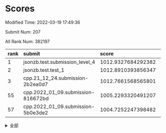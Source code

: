 # Scores

Modified Time: 2022-03-19 17:49:36

Submit Num: 207

All Rank Num: 382197

| rank |               submit               |       score        |       sigma        | pk_num |
| :--- | :--------------------------------- | :----------------- | :----------------- | :----- |
| 1    | jsonzb.test.submission_level_4     | 1012.9327684292382 | 0.78830772090622   | 7386   |
| 2    | jsonzb.test.test_1                 | 1012.8910393856347 | 0.773266506467547  | 7388   |
| 3    | cpp.21_12_24.submission-2b2ea0d7   | 1012.7661568565801 | 0.7916328628332897 | 7388   |
| 55   | cpp.2022_01_09.submission-816672bd | 1005.2293320491207 | 0.7123804925294792 | 7382   |
| 57   | cpp.2022_01_09.submission-5b0e3de2 | 1004.7252247398482 | 0.7067728920077759 | 7388   |


<details>
<summary>全部</summary>

| rank |                 submit                 |       score        |       sigma        | pk_num |
| :--- | :------------------------------------- | :----------------- | :----------------- | :----- |
| 1    | jsonzb.test.submission_level_4         | 1012.9327684292382 | 0.78830772090622   | 7386   |
| 2    | jsonzb.test.test_1                     | 1012.8910393856347 | 0.773266506467547  | 7388   |
| 3    | cpp.21_12_24.submission-2b2ea0d7       | 1012.7661568565801 | 0.7916328628332897 | 7388   |
| 4    | gobigger.level_3.submission_level_3_40 | 1012.1270429121128 | 0.7815198375135217 | 7383   |
| 5    | gobigger.level_3.submission_level_3_29 | 1011.850324584559  | 0.7952881879772256 | 7379   |
| 6    | gobigger.level_3.submission_level_3_46 | 1011.4709725343994 | 0.7893541760810124 | 7382   |
| 7    | gobigger.level_3.submission_level_3_25 | 1011.4485792202687 | 0.7550258958178382 | 7380   |
| 8    | gobigger.level_3.submission_level_3_37 | 1011.0628111627387 | 0.7726735407462625 | 7387   |
| 9    | gobigger.level_3.submission_level_3_15 | 1010.9946061586262 | 0.7628149641279777 | 7388   |
| 10   | gobigger.level_3.submission_level_3_42 | 1010.9214532510548 | 0.766804617381917  | 7388   |
| 11   | gobigger.level_3.submission_level_3_18 | 1010.9134743357728 | 0.7468374062432975 | 7387   |
| 12   | gobigger.level_3.submission_level_3_34 | 1010.7990646161229 | 0.7568550067089006 | 7386   |
| 13   | gobigger.level_3.submission_level_3_28 | 1010.7974868771435 | 0.7710909432239416 | 7393   |
| 14   | gobigger.level_3.submission_level_3_20 | 1010.5554301441263 | 0.750287089522354  | 7385   |
| 15   | gobigger.level_3.submission_level_3_43 | 1010.5298861372189 | 0.7680420120537108 | 7390   |
| 16   | gobigger.level_3.submission_level_3_44 | 1010.5123639437161 | 0.7483579030258791 | 7386   |
| 17   | gobigger.level_3.submission_level_3_49 | 1010.3756039632433 | 0.7602141368269799 | 7386   |
| 18   | gobigger.level_3.submission_level_3_7  | 1010.3235925590253 | 0.7513335494280688 | 7385   |
| 19   | gobigger.level_3.submission_level_3_17 | 1010.2857224674855 | 0.7697090109683429 | 7381   |
| 20   | gobigger.level_3.submission_level_3_27 | 1010.2831724654169 | 0.7607526087890746 | 7391   |
| 21   | gobigger.level_3.submission_level_3_5  | 1010.2713743026768 | 0.7689366075074218 | 7386   |
| 22   | gobigger.level_3.submission_level_3_24 | 1010.2438428171738 | 0.7982267781215213 | 7386   |
| 23   | gobigger.level_3.submission_level_3_33 | 1010.197636779436  | 0.7485072501989509 | 7387   |
| 24   | gobigger.level_3.submission_level_3_21 | 1010.1954747595697 | 0.7669182419217495 | 7389   |
| 25   | gobigger.level_3.submission_level_3_36 | 1010.1813443914784 | 0.756495402470275  | 7378   |
| 26   | gobigger.level_3.submission_level_3_19 | 1010.1683519161963 | 0.7442803441655321 | 7383   |
| 27   | gobigger.level_3.submission_level_3_41 | 1010.1302460004654 | 0.7378169773624159 | 7385   |
| 28   | gobigger.level_3.submission_level_3_6  | 1010.1258775449235 | 0.7600043557426771 | 7388   |
| 29   | gobigger.level_3.submission_level_3_0  | 1010.0818830611587 | 0.7271211171671501 | 7387   |
| 30   | gobigger.level_3.submission_level_3_10 | 1010.0072150511224 | 0.7751717171326249 | 7382   |
| 31   | gobigger.level_3.submission_level_3_23 | 1009.9518852491605 | 0.7706836823205675 | 7385   |
| 32   | gobigger.level_3.submission_level_3_31 | 1009.8891939822247 | 0.7808893236500342 | 7386   |
| 33   | gobigger.level_3.submission_level_3_4  | 1009.8404148854023 | 0.7491581503740573 | 7388   |
| 34   | gobigger.level_3.submission_level_3_12 | 1009.8002702647676 | 0.755462871793909  | 7383   |
| 35   | gobigger.level_3.submission_level_3_35 | 1009.7736608622215 | 0.7475487788524211 | 7388   |
| 36   | gobigger.level_3.submission_level_3_26 | 1009.7619253108037 | 0.7717909299286281 | 7387   |
| 37   | gobigger.level_3.submission_level_3_30 | 1009.6090398971357 | 0.7580903580618603 | 7384   |
| 38   | gobigger.level_3.submission_level_3_14 | 1009.5964047580065 | 0.7584220548582784 | 7385   |
| 39   | gobigger.level_3.submission_level_3_45 | 1009.5779106289895 | 0.7501923474258377 | 7383   |
| 40   | gobigger.level_3.submission_level_3_2  | 1009.5592091084969 | 0.7666937509185751 | 7382   |
| 41   | gobigger.level_3.submission_level_3_22 | 1009.5321389692814 | 0.7636224379388563 | 7382   |
| 42   | gobigger.level_3.submission_level_3_39 | 1009.5063304610854 | 0.7525938721947569 | 7386   |
| 43   | gobigger.level_3.submission_level_3_9  | 1009.4785219382578 | 0.748826586172937  | 7384   |
| 44   | gobigger.level_3.submission_level_3_16 | 1009.3782264495005 | 0.7858619329978566 | 7386   |
| 45   | gobigger.level_3.submission_level_3_8  | 1009.3292331634752 | 0.7635122262725538 | 7387   |
| 46   | gobigger.level_3.submission_level_3_47 | 1009.1415937297514 | 0.7573153308497607 | 7388   |
| 47   | gobigger.level_3.submission_level_3_38 | 1009.0222435872445 | 0.7706376487955715 | 7389   |
| 48   | gobigger.level_3.submission_level_3_48 | 1008.9061182544409 | 0.7440317651164847 | 7383   |
| 49   | gobigger.level_3.submission_level_3_32 | 1008.8917135873214 | 0.7450195978689218 | 7382   |
| 50   | gobigger.level_3.submission_level_3_11 | 1008.8790763235039 | 0.7391444606505871 | 7382   |
| 51   | gobigger.level_3.submission_level_3_13 | 1008.7327278097399 | 0.7434330342223852 | 7385   |
| 52   | gobigger.level_3.submission_level_3_3  | 1008.6978844862642 | 0.7569486652116798 | 7385   |
| 53   | gobigger.level_3.submission_level_3_1  | 1008.6498042024402 | 0.7477791991263045 | 7384   |
| 54   | gobigger.level_1.submission_level_1_25 | 1005.3902019959526 | 0.7230667010239855 | 7387   |
| 55   | cpp.2022_01_09.submission-816672bd     | 1005.2293320491207 | 0.7123804925294792 | 7382   |
| 56   | gobigger.level_1.submission_level_1_5  | 1004.8063140906494 | 0.7209245161691215 | 7388   |
| 57   | cpp.2022_01_09.submission-5b0e3de2     | 1004.7252247398482 | 0.7067728920077759 | 7388   |
| 58   | gobigger.level_1.submission_level_1_46 | 1004.6894946254836 | 0.7163536437807768 | 7379   |
| 59   | gobigger.level_1.submission_level_1_43 | 1004.36639561119   | 0.7085959576642684 | 7390   |
| 60   | gobigger.level_1.submission_level_1_7  | 1004.29369074855   | 0.7291186758759451 | 7382   |
| 61   | gobigger.level_1.submission_level_1_34 | 1004.2427125363107 | 0.7230273240420722 | 7384   |
| 62   | gobigger.level_1.submission_level_1_29 | 1004.215540712844  | 0.7207118383130634 | 7379   |
| 63   | gobigger.level_1.submission_level_1_20 | 1004.1394587983668 | 0.7162590531642934 | 7384   |
| 64   | gobigger.level_1.submission_level_1_36 | 1004.0758535449839 | 0.7249327569518867 | 7383   |
| 65   | gobigger.level_1.submission_level_1_49 | 1004.0128569595813 | 0.7137115286680813 | 7385   |
| 66   | gobigger.level_1.submission_level_1_3  | 1003.9091012957527 | 0.7308686765565146 | 7385   |
| 67   | gobigger.level_1.submission_level_1_44 | 1003.8669540672342 | 0.7310502854441725 | 7383   |
| 68   | gobigger.level_1.submission_level_1_16 | 1003.7920193756053 | 0.7289666617719476 | 7388   |
| 69   | gobigger.level_1.submission_level_1_26 | 1003.7416512601494 | 0.7200671422030067 | 7384   |
| 70   | gobigger.level_1.submission_level_1_14 | 1003.6792172824964 | 0.7179500181918488 | 7386   |
| 71   | gobigger.level_1.submission_level_1_6  | 1003.6775421194143 | 0.7160135867830406 | 7384   |
| 72   | gobigger.level_1.submission_level_1_28 | 1003.6701483757757 | 0.7267680353706489 | 7390   |
| 73   | gobigger.level_1.submission_level_1_23 | 1003.6256326833557 | 0.7081302564177777 | 7389   |
| 74   | gobigger.level_1.submission_level_1_35 | 1003.6039754999086 | 0.7158371106896361 | 7386   |
| 75   | gobigger.level_1.submission_level_1_45 | 1003.5857542042309 | 0.7060010208970106 | 7389   |
| 76   | gobigger.level_1.submission_level_1_18 | 1003.535631987489  | 0.7106246450766319 | 7385   |
| 77   | gobigger.level_1.submission_level_1_41 | 1003.5132396133594 | 0.7152429176951587 | 7386   |
| 78   | gobigger.level_1.submission_level_1_2  | 1003.4675621125604 | 0.7172298125413803 | 7388   |
| 79   | gobigger.level_1.submission_level_1_1  | 1003.4100874719348 | 0.7252048928284959 | 7383   |
| 80   | gobigger.level_1.submission_level_1_32 | 1003.3816188966733 | 0.7119043631854032 | 7382   |
| 81   | gobigger.level_1.submission_level_1_42 | 1003.3666218845515 | 0.7122093326843286 | 7384   |
| 82   | gobigger.level_1.submission_level_1_24 | 1003.3191321323238 | 0.7148413996960745 | 7386   |
| 83   | gobigger.level_1.submission_level_1_37 | 1003.2584123371994 | 0.7101747419345646 | 7387   |
| 84   | gobigger.level_1.submission_level_1_38 | 1003.2167904423375 | 0.7030901880562951 | 7387   |
| 85   | gobigger.level_1.submission_level_1_13 | 1003.0786761599519 | 0.7114787921246724 | 7386   |
| 86   | gobigger.level_1.submission_level_1_17 | 1003.0650817747182 | 0.7125042129350113 | 7386   |
| 87   | gobigger.level_1.submission_level_1_9  | 1002.9944485966732 | 0.716332319774837  | 7385   |
| 88   | gobigger.level_1.submission_level_1_11 | 1002.9776531050094 | 0.7161652675689338 | 7385   |
| 89   | gobigger.level_1.submission_level_1_47 | 1002.8776687158694 | 0.7173141791466563 | 7389   |
| 90   | gobigger.level_1.submission_level_1_10 | 1002.8649667011317 | 0.7251716406833376 | 7382   |
| 91   | gobigger.level_1.submission_level_1_48 | 1002.8586187887649 | 0.718791682201213  | 7384   |
| 92   | gobigger.level_1.submission_level_1_0  | 1002.8513522953982 | 0.7182071530868858 | 7386   |
| 93   | gobigger.level_1.submission_level_1_4  | 1002.8057472598673 | 0.7192259728101323 | 7387   |
| 94   | gobigger.level_1.submission_level_1_22 | 1002.7305548892019 | 0.7084595556341113 | 7380   |
| 95   | gobigger.level_1.submission_level_1_8  | 1002.6947860329357 | 0.7216034940776741 | 7389   |
| 96   | gobigger.level_1.submission_level_1_12 | 1002.6818920615835 | 0.7140203655257928 | 7386   |
| 97   | gobigger.level_1.submission_level_1_33 | 1002.674720330013  | 0.7199210995461102 | 7386   |
| 98   | gobigger.level_1.submission_level_1_40 | 1002.5573284401031 | 0.7205028431997863 | 7389   |
| 99   | gobigger.level_1.submission_level_1_21 | 1002.4864278584981 | 0.7210841123066691 | 7389   |
| 100  | gobigger.level_1.submission_level_1_15 | 1002.4696641274023 | 0.7195273628841755 | 7381   |
| 101  | gobigger.level_1.submission_level_1_39 | 1002.4656297518625 | 0.7253255550375423 | 7382   |
| 102  | gobigger.level_1.submission_level_1_27 | 1002.4015967595166 | 0.7145800764364725 | 7387   |
| 103  | gobigger.level_1.submission_level_1_31 | 1002.3752389134381 | 0.7197665226591144 | 7386   |
| 104  | gobigger.level_1.submission_level_1_30 | 1002.1122287383618 | 0.7221940590843887 | 7384   |
| 105  | gobigger.level_1.submission_level_1_19 | 1001.8694449819368 | 0.7065512732510728 | 7385   |
| 106  | gobigger.random.submission_random_8    | 997.6647539501587  | 0.6992446161226334 | 7389   |
| 107  | gobigger.random.submission_random_2    | 997.596031300674   | 0.7170964626657732 | 7388   |
| 108  | gobigger.random.submission_random_16   | 997.4363033870771  | 0.7051057447568095 | 7384   |
| 109  | gobigger.random.submission_random_28   | 997.2568010763711  | 0.7126615181818081 | 7386   |
| 110  | gobigger.random.submission_random_3    | 997.1711246155104  | 0.7022418499957198 | 7388   |
| 111  | gobigger.random.submission_random_22   | 997.0449063272087  | 0.6984609223367488 | 7387   |
| 112  | gobigger.random.submission_random_36   | 996.9437440188257  | 0.7023909290855866 | 7386   |
| 113  | gobigger.random.submission_random_13   | 996.9306793038869  | 0.7231554793296568 | 7383   |
| 114  | gobigger.random.submission_random_33   | 996.7010919460198  | 0.7110102638746794 | 7388   |
| 115  | gobigger.random.submission_random_5    | 996.6513832974324  | 0.7160789458984462 | 7391   |
| 116  | gobigger.random.submission_random_48   | 996.6175477427519  | 0.708726888673061  | 7384   |
| 117  | gobigger.random.submission_random_26   | 996.6117504828215  | 0.7151461441664727 | 7386   |
| 118  | gobigger.random.submission_random_15   | 996.5539199047028  | 0.7188153153871879 | 7386   |
| 119  | gobigger.random.submission_random_42   | 996.4982894992729  | 0.715572776839837  | 7386   |
| 120  | gobigger.random.submission_random_0    | 996.345940172581   | 0.7168767980380905 | 7390   |
| 121  | gobigger.random.submission_random_1    | 996.3275702408711  | 0.7086855376666378 | 7392   |
| 122  | gobigger.random.submission_random_9    | 996.209481834515   | 0.7058611840600292 | 7384   |
| 123  | gobigger.random.submission_random_18   | 996.1144276958901  | 0.7133934164860423 | 7385   |
| 124  | gobigger.random.submission_random_23   | 996.1086612981816  | 0.7351166267680836 | 7379   |
| 125  | gobigger.random.submission_random_20   | 996.0402842287746  | 0.7091050873490562 | 7389   |
| 126  | gobigger.random.submission_random_49   | 996.0134109138559  | 0.7025034888154611 | 7384   |
| 127  | gobigger.random.submission_random_31   | 995.9262963117213  | 0.7151870916703346 | 7391   |
| 128  | gobigger.random.submission_random_39   | 995.9080293791762  | 0.7142365346794273 | 7384   |
| 129  | gobigger.random.submission_random_46   | 995.8977105373344  | 0.7239097745469145 | 7388   |
| 130  | gobigger.random.submission_random_37   | 995.8814720017463  | 0.7219916031123736 | 7386   |
| 131  | gobigger.random.submission_random_17   | 995.8762639239249  | 0.7156788548966317 | 7381   |
| 132  | gobigger.random.submission_random_45   | 995.7987636315972  | 0.724185205199447  | 7385   |
| 133  | gobigger.random.submission_random_24   | 995.7728437617918  | 0.7110817043175267 | 7385   |
| 134  | gobigger.random.submission_random_30   | 995.7224151977491  | 0.7103500808520843 | 7386   |
| 135  | gobigger.random.submission_random_47   | 995.6991865878792  | 0.7118540454276334 | 7384   |
| 136  | gobigger.random.submission_random_38   | 995.6976745233763  | 0.7229941990211456 | 7386   |
| 137  | gobigger.random.submission_random_11   | 995.6904928552065  | 0.7000764576491477 | 7380   |
| 138  | gobigger.random.submission_random_12   | 995.6841347430711  | 0.7191949946836944 | 7387   |
| 139  | gobigger.random.submission_random_41   | 995.6211381103557  | 0.7105865031224947 | 7382   |
| 140  | gobigger.random.submission_random_43   | 995.577686069927   | 0.7145194896100024 | 7387   |
| 141  | gobigger.random.submission_random_10   | 995.5111611054892  | 0.7053624962014164 | 7386   |
| 142  | gobigger.random.submission_random_44   | 995.4926739223871  | 0.7262233812273402 | 7387   |
| 143  | gobigger.random.submission_random_7    | 995.4896030514277  | 0.7228475410236005 | 7382   |
| 144  | gobigger.random.submission_random_6    | 995.4888238883283  | 0.6987865531658501 | 7383   |
| 145  | gobigger.random.submission_random_34   | 995.4229640190456  | 0.7176862357610776 | 7382   |
| 146  | gobigger.random.submission_random_40   | 995.3808797217841  | 0.7324607930573427 | 7387   |
| 147  | gobigger.random.submission_random_27   | 995.1971930322352  | 0.712389291090084  | 7389   |
| 148  | gobigger.random.submission_random_25   | 995.1233326462607  | 0.7059657446799635 | 7379   |
| 149  | gobigger.random.submission_random_14   | 995.0868262877049  | 0.7210019870288493 | 7381   |
| 150  | gobigger.random.submission_random_21   | 995.0432844293823  | 0.7235390197459545 | 7382   |
| 151  | gobigger.random.submission_random_35   | 994.7810747747468  | 0.720113103414262  | 7389   |
| 152  | gobigger.random.submission_random_32   | 994.7310326119351  | 0.7227101784120417 | 7380   |
| 153  | gobigger.random.submission_random_4    | 994.7265855649764  | 0.734109977171659  | 7390   |
| 154  | gobigger.random.submission_random_29   | 994.6775825642669  | 0.698988196201127  | 7385   |
| 155  | gobigger.random.submission_random_19   | 994.5947027532935  | 0.7230840381642369 | 7381   |
| 156  | gobigger.level_2.submission_level_2_28 | 994.424928496886   | 0.7337116405690198 | 7387   |
| 157  | gobigger.level_2.submission_level_2_38 | 993.5388467200315  | 0.7329016391719201 | 7385   |
| 158  | gobigger.level_2.submission_level_2_34 | 993.5084870212504  | 0.7585144515685449 | 7388   |
| 159  | gobigger.level_2.submission_level_2_5  | 993.3597401752291  | 0.7296631506209461 | 7380   |
| 160  | gobigger.level_2.submission_level_2_35 | 993.0647918437836  | 0.7435021913218619 | 7386   |
| 161  | gobigger.level_2.submission_level_2_30 | 992.9704716169758  | 0.7349666179091138 | 7390   |
| 162  | gobigger.level_2.submission_level_2_29 | 992.9158560733744  | 0.756595546767209  | 7386   |
| 163  | gobigger.level_2.submission_level_2_45 | 992.8744376480041  | 0.7304402590239076 | 7386   |
| 164  | gobigger.level_2.submission_level_2_49 | 992.8274267466021  | 0.7504665179486814 | 7389   |
| 165  | gobigger.level_2.submission_level_2_22 | 992.8120731699167  | 0.7391402073623112 | 7392   |
| 166  | gobigger.level_2.submission_level_2_41 | 992.5887264952977  | 0.7523665070769778 | 7387   |
| 167  | gobigger.level_2.submission_level_2_15 | 992.4510446351559  | 0.7637375702301875 | 7389   |
| 168  | gobigger.level_2.submission_level_2_25 | 992.370251758102   | 0.7648844052055648 | 7383   |
| 169  | gobigger.level_2.submission_level_2_39 | 992.2911562964244  | 0.7458043727474684 | 7385   |
| 170  | gobigger.level_2.submission_level_2_47 | 992.201557265744   | 0.7521295211293242 | 7387   |
| 171  | gobigger.level_2.submission_level_2_32 | 992.1792266805078  | 0.7595375125092557 | 7383   |
| 172  | gobigger.level_2.submission_level_2_8  | 992.1714847229047  | 0.7469979068523278 | 7386   |
| 173  | gobigger.level_2.submission_level_2_46 | 992.1430185498439  | 0.749278750606388  | 7383   |
| 174  | gobigger.level_2.submission_level_2_16 | 992.1051885439322  | 0.7572405714191666 | 7394   |
| 175  | gobigger.level_2.submission_level_2_13 | 992.0279718074958  | 0.7518135334955116 | 7381   |
| 176  | gobigger.level_2.submission_level_2_11 | 992.0067514420739  | 0.748372038229234  | 7389   |
| 177  | gobigger.level_2.submission_level_2_2  | 991.9471315854073  | 0.7280863007474178 | 7386   |
| 178  | gobigger.level_2.submission_level_2_33 | 991.9373365807057  | 0.7392193356063569 | 7390   |
| 179  | gobigger.level_2.submission_level_2_4  | 991.928451670028   | 0.7260515698890204 | 7383   |
| 180  | gobigger.level_2.submission_level_2_26 | 991.8980219571596  | 0.7429447119772723 | 7383   |
| 181  | gobigger.level_2.submission_level_2_19 | 991.8911842799616  | 0.751882458660814  | 7393   |
| 182  | gobigger.level_2.submission_level_2_42 | 991.8573845429469  | 0.7353955370923945 | 7386   |
| 183  | gobigger.level_2.submission_level_2_36 | 991.8478251582618  | 0.7297931970872709 | 7393   |
| 184  | gobigger.level_2.submission_level_2_10 | 991.8320252545893  | 0.7404720307913423 | 7387   |
| 185  | gobigger.level_2.submission_level_2_3  | 991.7986303717081  | 0.7578657830521501 | 7381   |
| 186  | gobigger.level_2.submission_level_2_18 | 991.7804868259459  | 0.7662260441920195 | 7385   |
| 187  | gobigger.level_2.submission_level_2_1  | 991.7796710087325  | 0.7390697753217303 | 7388   |
| 188  | gobigger.level_2.submission_level_2_9  | 991.694390587624   | 0.7717165137022597 | 7388   |
| 189  | gobigger.level_2.submission_level_2_37 | 991.6672470356065  | 0.7464341760013936 | 7383   |
| 190  | gobigger.level_2.submission_level_2_31 | 991.6490602594879  | 0.7409426809382491 | 7383   |
| 191  | gobigger.level_2.submission_level_2_7  | 991.6105110830855  | 0.7613700859420724 | 7378   |
| 192  | gobigger.level_2.submission_level_2_48 | 991.5498052217416  | 0.7569739545724623 | 7387   |
| 193  | gobigger.level_2.submission_level_2_6  | 991.5494735492224  | 0.7336374117232032 | 7380   |
| 194  | gobigger.level_2.submission_level_2_17 | 991.4569687112241  | 0.7572600851212868 | 7385   |
| 195  | gobigger.level_2.submission_level_2_23 | 991.4016775432846  | 0.7499760000749636 | 7386   |
| 196  | gobigger.level_2.submission_level_2_40 | 991.3517251302812  | 0.7616037207828646 | 7385   |
| 197  | gobigger.level_2.submission_level_2_20 | 991.2438430854547  | 0.7514163084779226 | 7381   |
| 198  | gobigger.level_2.submission_level_2_44 | 991.2074595240518  | 0.7585782526800559 | 7388   |
| 199  | gobigger.level_2.submission_level_2_21 | 991.2041765098825  | 0.7614307988075656 | 7379   |
| 200  | gobigger.level_2.submission_level_2_14 | 991.1500757297467  | 0.7600506632929861 | 7386   |
| 201  | gobigger.level_2.submission_level_2_24 | 991.065950126978   | 0.755487066766782  | 7387   |
| 202  | gobigger.level_2.submission_level_2_43 | 990.9687124406205  | 0.7420299214007562 | 7388   |
| 203  | gobigger.level_2.submission_level_2_0  | 990.6754855585258  | 0.7572786016738425 | 7386   |
| 204  | gobigger.level_2.submission_level_2_27 | 990.6230547020443  | 0.7610125047179739 | 7387   |
| 205  | gobigger.level_2.submission_level_2_12 | 990.6026652695383  | 0.7683862235566095 | 7377   |
| 206  | gobigger.none.submission_none_0        | 977.2853079588176  | 1.337143985741787  | 7391   |
| 207  | gobigger.none.submission_none_1        | 975.0532953272509  | 1.5572841114947482 | 7384   |

</details>